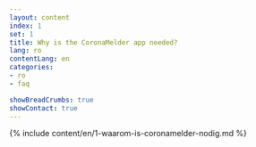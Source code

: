 ```yaml
---
layout: content
index: 1
set: 1
title: Why is the CoronaMelder app needed?
lang: ro
contentLang: en
categories:
- ro
- faq

showBreadCrumbs: true
showContact: true
---
```

{% include content/en/1-waarom-is-coronamelder-nodig.md %}
